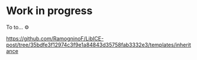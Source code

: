 # Work in progress
To to... :gear:

https://github.com/RamogninoF/LibICE-post/tree/35bdfe3f12974c3f9e1a84843d35758fab3332e3/templates/inheritance
